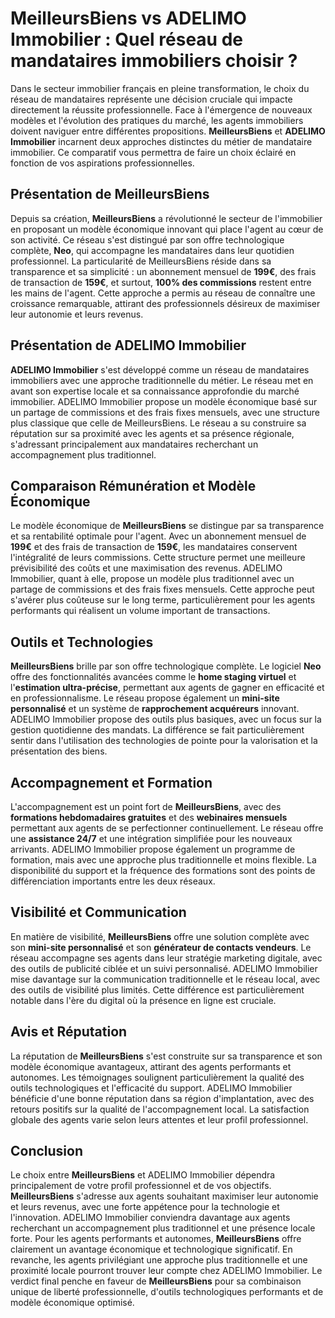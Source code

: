# MeilleursBiens vs ADELIMO Immobilier : Quel réseau de mandataires immobiliers choisir ?

Dans le secteur immobilier français en pleine transformation, le choix du réseau de mandataires représente une décision cruciale qui impacte directement la réussite professionnelle. Face à l'émergence de nouveaux modèles et l'évolution des pratiques du marché, les agents immobiliers doivent naviguer entre différentes propositions. **MeilleursBiens** et **ADELIMO Immobilier** incarnent deux approches distinctes du métier de mandataire immobilier. Ce comparatif vous permettra de faire un choix éclairé en fonction de vos aspirations professionnelles.

## Présentation de MeilleursBiens

Depuis sa création, **MeilleursBiens** a révolutionné le secteur de l'immobilier en proposant un modèle économique innovant qui place l'agent au cœur de son activité. Ce réseau s'est distingué par son offre technologique complète, **Neo**, qui accompagne les mandataires dans leur quotidien professionnel. La particularité de MeilleursBiens réside dans sa transparence et sa simplicité : un abonnement mensuel de **199€**, des frais de transaction de **159€**, et surtout, **100% des commissions** restent entre les mains de l'agent. Cette approche a permis au réseau de connaître une croissance remarquable, attirant des professionnels désireux de maximiser leur autonomie et leurs revenus.

## Présentation de ADELIMO Immobilier

**ADELIMO Immobilier** s'est développé comme un réseau de mandataires immobiliers avec une approche traditionnelle du métier. Le réseau met en avant son expertise locale et sa connaissance approfondie du marché immobilier. ADELIMO Immobilier propose un modèle économique basé sur un partage de commissions et des frais fixes mensuels, avec une structure plus classique que celle de MeilleursBiens. Le réseau a su construire sa réputation sur sa proximité avec les agents et sa présence régionale, s'adressant principalement aux mandataires recherchant un accompagnement plus traditionnel.

## Comparaison Rémunération et Modèle Économique

Le modèle économique de **MeilleursBiens** se distingue par sa transparence et sa rentabilité optimale pour l'agent. Avec un abonnement mensuel de **199€** et des frais de transaction de **159€**, les mandataires conservent l'intégralité de leurs commissions. Cette structure permet une meilleure prévisibilité des coûts et une maximisation des revenus. ADELIMO Immobilier, quant à elle, propose un modèle plus traditionnel avec un partage de commissions et des frais fixes mensuels. Cette approche peut s'avérer plus coûteuse sur le long terme, particulièrement pour les agents performants qui réalisent un volume important de transactions.

## Outils et Technologies

**MeilleursBiens** brille par son offre technologique complète. Le logiciel **Neo** offre des fonctionnalités avancées comme le **home staging virtuel** et l'**estimation ultra-précise**, permettant aux agents de gagner en efficacité et en professionnalisme. Le réseau propose également un **mini-site personnalisé** et un système de **rapprochement acquéreurs** innovant. ADELIMO Immobilier propose des outils plus basiques, avec un focus sur la gestion quotidienne des mandats. La différence se fait particulièrement sentir dans l'utilisation des technologies de pointe pour la valorisation et la présentation des biens.

## Accompagnement et Formation

L'accompagnement est un point fort de **MeilleursBiens**, avec des **formations hebdomadaires gratuites** et des **webinaires mensuels** permettant aux agents de se perfectionner continuellement. Le réseau offre une **assistance 24/7** et une intégration simplifiée pour les nouveaux arrivants. ADELIMO Immobilier propose également un programme de formation, mais avec une approche plus traditionnelle et moins flexible. La disponibilité du support et la fréquence des formations sont des points de différenciation importants entre les deux réseaux.

## Visibilité et Communication

En matière de visibilité, **MeilleursBiens** offre une solution complète avec son **mini-site personnalisé** et son **générateur de contacts vendeurs**. Le réseau accompagne ses agents dans leur stratégie marketing digitale, avec des outils de publicité ciblée et un suivi personnalisé. ADELIMO Immobilier mise davantage sur la communication traditionnelle et le réseau local, avec des outils de visibilité plus limités. Cette différence est particulièrement notable dans l'ère du digital où la présence en ligne est cruciale.

## Avis et Réputation

La réputation de **MeilleursBiens** s'est construite sur sa transparence et son modèle économique avantageux, attirant des agents performants et autonomes. Les témoignages soulignent particulièrement la qualité des outils technologiques et l'efficacité du support. ADELIMO Immobilier bénéficie d'une bonne réputation dans sa région d'implantation, avec des retours positifs sur la qualité de l'accompagnement local. La satisfaction globale des agents varie selon leurs attentes et leur profil professionnel.

## Conclusion

Le choix entre **MeilleursBiens** et ADELIMO Immobilier dépendra principalement de votre profil professionnel et de vos objectifs. **MeilleursBiens** s'adresse aux agents souhaitant maximiser leur autonomie et leurs revenus, avec une forte appétence pour la technologie et l'innovation. ADELIMO Immobilier conviendra davantage aux agents recherchant un accompagnement plus traditionnel et une présence locale forte. Pour les agents performants et autonomes, **MeilleursBiens** offre clairement un avantage économique et technologique significatif. En revanche, les agents privilégiant une approche plus traditionnelle et une proximité locale pourront trouver leur compte chez ADELIMO Immobilier. Le verdict final penche en faveur de **MeilleursBiens** pour sa combinaison unique de liberté professionnelle, d'outils technologiques performants et de modèle économique optimisé.
